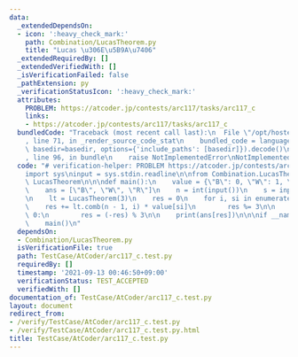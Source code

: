 ```yaml
---
data:
  _extendedDependsOn:
  - icon: ':heavy_check_mark:'
    path: Combination/LucasTheorem.py
    title: "Lucas \u306E\u5B9A\u7406"
  _extendedRequiredBy: []
  _extendedVerifiedWith: []
  _isVerificationFailed: false
  _pathExtension: py
  _verificationStatusIcon: ':heavy_check_mark:'
  attributes:
    PROBLEM: https://atcoder.jp/contests/arc117/tasks/arc117_c
    links:
    - https://atcoder.jp/contests/arc117/tasks/arc117_c
  bundledCode: "Traceback (most recent call last):\n  File \"/opt/hostedtoolcache/Python/3.10.6/x64/lib/python3.10/site-packages/onlinejudge_verify/documentation/build.py\"\
    , line 71, in _render_source_code_stat\n    bundled_code = language.bundle(stat.path,\
    \ basedir=basedir, options={'include_paths': [basedir]}).decode()\n  File \"/opt/hostedtoolcache/Python/3.10.6/x64/lib/python3.10/site-packages/onlinejudge_verify/languages/python.py\"\
    , line 96, in bundle\n    raise NotImplementedError\nNotImplementedError\n"
  code: "# verification-helper: PROBLEM https://atcoder.jp/contests/arc117/tasks/arc117_c\n\
    import sys\ninput = sys.stdin.readline\n\nfrom Combination.LucasTheorem import\
    \ LucasTheorem\n\n\ndef main():\n    value = {\"B\": 0, \"W\": 1, \"R\": 2}\n\
    \    ans = [\"B\", \"W\", \"R\"]\n    n = int(input())\n    s = input()[:-1]\n\
    \n    lt = LucasTheorem(3)\n    res = 0\n    for i, si in enumerate(s):\n    \
    \    res += lt.comb(n - 1, i) * value[si]\n        res %= 3\n\n    if n % 2 ==\
    \ 0:\n        res = (-res) % 3\n\n    print(ans[res])\n\n\nif __name__ == '__main__':\n\
    \    main()\n"
  dependsOn:
  - Combination/LucasTheorem.py
  isVerificationFile: true
  path: TestCase/AtCoder/arc117_c.test.py
  requiredBy: []
  timestamp: '2021-09-13 00:46:50+09:00'
  verificationStatus: TEST_ACCEPTED
  verifiedWith: []
documentation_of: TestCase/AtCoder/arc117_c.test.py
layout: document
redirect_from:
- /verify/TestCase/AtCoder/arc117_c.test.py
- /verify/TestCase/AtCoder/arc117_c.test.py.html
title: TestCase/AtCoder/arc117_c.test.py
---
```

